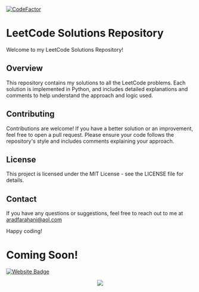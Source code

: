 [![CodeFactor](https://www.codefactor.io/repository/github/aradfarahani/leetcode/badge)](https://www.codefactor.io/repository/github/aradfarahani/leetcode)
# LeetCode Solutions Repository

Welcome to my LeetCode Solutions Repository! 

## Overview

This repository contains my solutions to all the LeetCode problems. Each solution is implemented in Python, and includes detailed explanations and comments to help understand the approach and logic used.

## Contributing

Contributions are welcome! If you have a better solution or an improvement, feel free to open a pull request. Please ensure your code follows the repository's style and includes comments explaining your approach.

## License

This project is licensed under the MIT License - see the LICENSE file for details.

## Contact

If you have any questions or suggestions, feel free to reach out to me at aradfarahani@aol.com

Happy coding! 


# Coming Soon!
[![Website Badge](https://img.shields.io/badge/Leet-Code-green)](https://leetcode.com/u/aradfarahani/) <br>

<div align="center">
<img src="https://leetcode-badge-showcase.vercel.app/api?username=aradfarahani&animated=true" />
</div>
